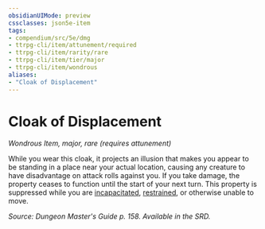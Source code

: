 ```yaml
---
obsidianUIMode: preview
cssclasses: json5e-item
tags:
- compendium/src/5e/dmg
- ttrpg-cli/item/attunement/required
- ttrpg-cli/item/rarity/rare
- ttrpg-cli/item/tier/major
- ttrpg-cli/item/wondrous
aliases: 
- "Cloak of Displacement"
---
```

# Cloak of Displacement
*Wondrous Item, major, rare (requires attunement)*  


While you wear this cloak, it projects an illusion that makes you appear to be standing in a place near your actual location, causing any creature to have disadvantage on attack rolls against you. If you take damage, the property ceases to function until the start of your next turn. This property is suppressed while you are [incapacitated](/compendium/rules/conditions.md#incapacitated), [restrained](/compendium/rules/conditions.md#restrained), or otherwise unable to move.

*Source: Dungeon Master's Guide p. 158. Available in the SRD.*